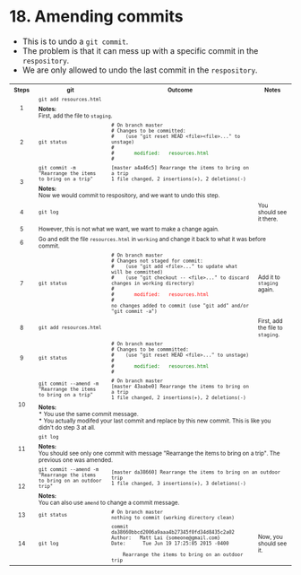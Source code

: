 # 18. Amending commits
* This is to undo a `git commit`.
* The problem is that it can mess up with a specific commit in the `respository`. 
* We are only allowed to undo the last commit in the `respository`.

<table><tbody>
  <tr>
    <th><font size="1">Steps</font></th>	
    <th><font size="1">git</font></th>	    
    <th><font size="1">Outcome</font></th>	    
    <th><font size="1">Notes</font></th>	            
  </tr>
  <tr>
    <td align="center" rowspan="2"><font size="1">1</font></td>
    <td><font size="1"><code>git add resources.html</code></font></td>
    <td><font size="1"><code></code></font></td>
    <td><font size="1"></font></td>            
  </tr> 
  <tr>
    <td colspan="3"><font size="1">
     <b>Notes:</b></br>
	  First, add the file to <code>staging</code>.   
    </font></td>            
  </tr>   
  <tr>
    <td align="center"><font size="1">2</font></td>
    <td><font size="1"><code>git status</code></font></td>
    <td><font size="1">
      <code># On branch master</code></br>
      <code># Changes to be committed:</code></br>
      <code># &nbsp;&nbsp; (use "git reset HEAD &lt;file&gt;&lt;file&gt;..." to unstage)</code></br>
      <code>#</code></br>
      <code># <font color="green">&nbsp;&nbsp;&nbsp;&nbsp;&nbsp; modified: &nbsp; resources.html </font></code></br>
      <code># </code>
    </font></td>
    <td><font size="1"</font></td>            
  </tr>
  <tr>
    <td align="center" rowspan="2"><font size="1">3</font></td>
    <td><font size="1"><code>git commit -m "Rearrange the items to bring on a trip"</code></font></td>
    <td><font size="1">
      <code>[master a4a46c5] Rearrange the items to bring on a trip</code><br>
      <code>1 file changed, 2 insertions(+), 2 deletions(-)</code><br>
    </font></td>
    <td><font size="1"></font></td>            
  </tr>  
  <tr>
    <td colspan="3"><font size="1">
     <b>Notes:</b></br>
	  Now we would commit to respository, and we want to undo this step.   
    </font></td>            
  </tr>  
  <tr>
    <td align="center"><font size="1">4</font></td>
    <td><font size="1"><code>git log</code></font></td>
    <td><font size="1"><code></code></font></td>
    <td><font size="1">You should see it there.</font></td>            
  </tr>  
  <tr>
    <td align="center"><font size="1">5</font></td>
    <td colspan="3"><font size="1">However, this is not what we want, we want to make a change again.</font></td>            
  </tr>    
  <tr>
    <td align="center"><font size="1">6</font></td>
    <td colspan="3"><font size="1">
      Go and edit the file <code>resources.html</code> in <code>working</code> and change it back to what it was before commit.
    </font></td>            
  </tr>    
  <tr>
    <td align="center"><font size="1">7</font></td>
    <td><font size="1"><code>git status</code></font></td>
    <td><font size="1">
      <code># On branch master</code></br>
      <code># Changes not staged for commit:</code></br>
      <code># &nbsp;&nbsp; (use "git add &lt;file&gt;..." to update what will be committed)</code></br>
      <code># &nbsp;&nbsp; (use "git checkout -- &lt;file&gt;..." to discard changes in working directory)</code></br>
      <code>#</code></br>
      <code># <font color="red">&nbsp;&nbsp;&nbsp;&nbsp;&nbsp; modified: &nbsp; resources.html </font></code></br>
      <code># </code></br>
      <code>no changes added to commit (use "git add" and/or "git commit -a")</code>
    </font></td>
    <td><font size="1">Add it to <code>staging</code> again. </font></td>            
  </tr>  
  <tr>
    <td align="center"><font size="1">8</font></td>
    <td><font size="1"><code>git add resources.html</code></font></td>
    <td><font size="1"><code></code></font></td>
    <td><font size="1">First, add the file to <code>staging</code>.</font></td>            
  </tr>   
  <tr>
    <td align="center"><font size="1">9</font></td>
    <td><font size="1"><code>git status</code></font></td>
    <td><font size="1">
     <code># On branch master</code></br>
      <code># Changes to be commmitted:</code></br>
      <code># &nbsp;&nbsp; (use "git reset HEAD &lt;file&gt;..." to unstage)</code></br>
      <code>#</code></br>
      <code># <font color="green">&nbsp;&nbsp;&nbsp;&nbsp;&nbsp; modified: &nbsp; resources.html </font></code></br>
      <code># </code>
    </font></td>
    <td><font size="1"></font></td>            
  </tr>     
  <tr>
    <td align="center" rowspan="2"><font size="1">10</font></td>
    <td><font size="1"><code>git commit --amend -m "Rearrange the items to bring on a trip"</code></font></td>
    <td><font size="1">
     <code># On branch master</code></br>
      <code>[master 43aabe0] Rearrange the items to bring on a trip</code><br>
      <code>1 file changed, 2 insertions(+), 2 deletions(-)</code><br>
    </font></td>
    <td><font size="1">    </font></td>            
  </tr> 
  <tr>
    <td colspan="3"><font size="1">
      <b>Notes:</b> </br>
      * You use the same commit message.  </br>
      * You actually modifed your last commit and replace by this new commit. This is like you didn't do step 3 at all.
    </font></td>            
  </tr>   
  <tr>
    <td align="center" rowspan="2"><font size="1">11</font></td>
    <td><font size="1"><code>git log</code></font></td>
    <td><font size="1"><code></code></font></td>
    <td><font size="1"></font></td>            
  </tr>    
  <tr>
    <td colspan="3"><font size="1">
     <b>Notes:</b></br>
	  You should see only one commit with message "Rearrange the items to bring on a trip". The previous one was amended.
    </font></td>            
  </tr>  
  <tr>
    <td align="center" rowspan="2"><font size="1">12</font></td>
    <td><font size="1"><code>git commit --amend -m "Rearrange the items to bring on an outdoor trip"</code></font></td>
    <td colspan="2"><font size="1">
      <code>[master da38660] Rearrange the items to bring on an outdoor trip</code><br>
      <code>1 file changed, 3 insertions(+), 3 deletions(-)</code><br>
    </font></td>
  </tr>    
  <tr>
    <td colspan="3"><font size="1">
     <b>Notes:</b></br>
	  You can also use <code>amend</code> to change a commit message.  
    </font></td>            
  </tr>  
  <tr>
    <td align="center"><font size="1">13</font></td>
    <td><font size="1"><code>git status</code></font></td>
    <td><font size="1">
     <code># On branch master</code></br>
     <code>nothing to commit (working directory clean)</code>
    </font></td>
    <td><font size="1"></font></td>            
  </tr> 
  <tr>
    <td align="center"><font size="1">14</font></td>
    <td><font size="1"><code>git log</code></font></td>
    <td><font size="1">
      <code>commit da38660bbcd2006a9aaa4b27345f0fd34d8435c2a02</code></br>
      <code>Author: &nbsp; Matt Lai {someone@gmail.com}</code></br>
      <code>Date:   &nbsp;&nbsp; Tue Jun 19 17:25:05 2015 -0400</code></p>      
      <code>&nbsp;&nbsp;&nbsp; Rearrange the items to bring on an outdoor trip</code></br>
    </font></td>
    <td><font size="1">Now, you should see it.</font></td>            
  </tr>    
</tbody></table>

